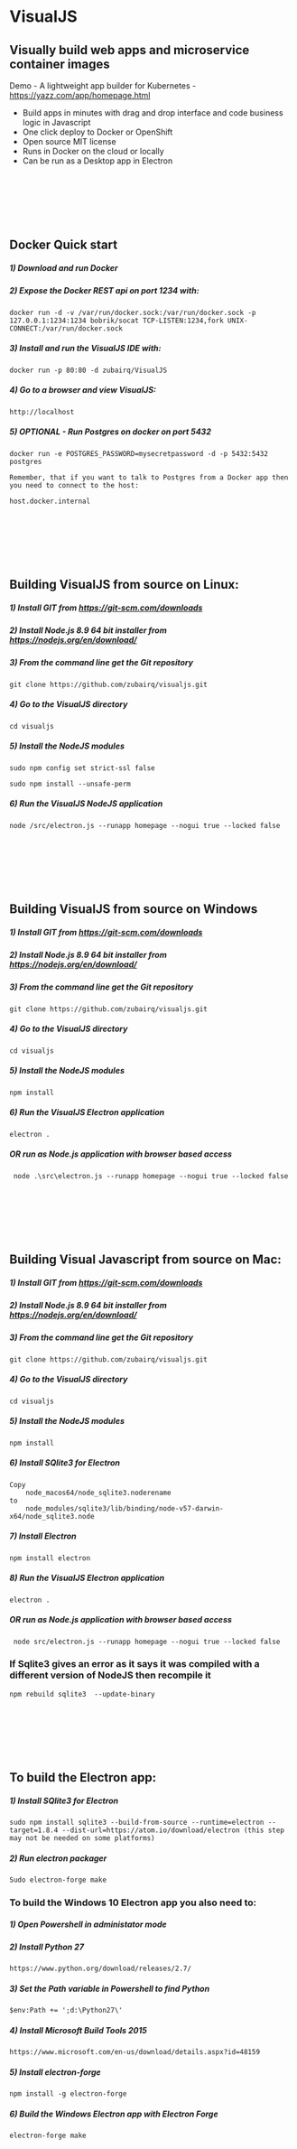 
# VisualJS
## Visually build web apps and microservice container images



Demo - A lightweight app builder for Kubernetes - https://yazz.com/app/homepage.html

- Build apps in minutes with drag and drop interface and code business logic in Javascript
- One click deploy to Docker or OpenShift
- Open source MIT license
- Runs in Docker on the cloud or locally
- Can be run as a Desktop app in Electron






<br /><br /><br /><br /><br />





## Docker Quick start
##### 1) Download and run Docker

##### 2) Expose the Docker REST api on port 1234 with:
    docker run -d -v /var/run/docker.sock:/var/run/docker.sock -p 127.0.0.1:1234:1234 bobrik/socat TCP-LISTEN:1234,fork UNIX-CONNECT:/var/run/docker.sock
    
##### 3) Install and run the VisualJS IDE with:

    docker run -p 80:80 -d zubairq/VisualJS
    
##### 4) Go to a browser and view VisualJS:

    http://localhost
    
##### 5) OPTIONAL - Run Postgres on docker on port 5432

    docker run -e POSTGRES_PASSWORD=mysecretpassword -d -p 5432:5432 postgres
    
    Remember, that if you want to talk to Postgres from a Docker app then you need to connect to the host:
    
    host.docker.internal






<br /><br /><br /><br /><br />








## Building VisualJS from source on Linux:

##### 1) Install GIT from https://git-scm.com/downloads
##### 2) Install Node.js 8.9 64 bit installer from https://nodejs.org/en/download/
##### 3) From the command line get the Git repository
    git clone https://github.com/zubairq/visualjs.git
##### 4) Go to the VisualJS directory
    cd visualjs
##### 5) Install the NodeJS modules
    sudo npm config set strict-ssl false    
 
    sudo npm install --unsafe-perm

    
##### 6) Run the VisualJS NodeJS application

    node /src/electron.js --runapp homepage --nogui true --locked false
    
    
    
    
<br /><br /><br /><br /><br />






## Building VisualJS from source on Windows


##### 1) Install GIT from https://git-scm.com/downloads
##### 2) Install Node.js 8.9 64 bit installer from https://nodejs.org/en/download/
##### 3) From the command line get the Git repository
    git clone https://github.com/zubairq/visualjs.git
##### 4) Go to the VisualJS directory
    cd visualjs
##### 5) Install the NodeJS modules
    npm install
##### 6) Run the VisualJS Electron application
    electron .
    
##### OR run as Node.js application with browser based access

     node .\src\electron.js --runapp homepage --nogui true --locked false





<br /><br /><br /><br /><br />







## Building Visual Javascript from source on Mac:

##### 1) Install GIT from https://git-scm.com/downloads
##### 2) Install Node.js 8.9 64 bit installer from https://nodejs.org/en/download/
##### 3) From the command line get the Git repository
    git clone https://github.com/zubairq/visualjs.git
##### 4) Go to the VisualJS directory
    cd visualjs
##### 5) Install the NodeJS modules
    npm install
##### 6) Install SQlite3 for Electron
    Copy
        node_macos64/node_sqlite3.noderename
    to
        node_modules/sqlite3/lib/binding/node-v57-darwin-x64/node_sqlite3.node
##### 7) Install Electron 
    npm install electron

##### 8) Run the VisualJS Electron application
    electron .
    
##### OR run as Node.js application with browser based access

     node src/electron.js --runapp homepage --nogui true --locked false
     
### If Sqlite3 gives an error as it says it was compiled with a different version of NodeJS then recompile it

    npm rebuild sqlite3  --update-binary
    





<br /><br /><br /><br /><br />






## To build the Electron app:

##### 1) Install SQlite3 for Electron
    sudo npm install sqlite3 --build-from-source --runtime=electron --target=1.8.4 --dist-url=https://atom.io/download/electron (this step may not be needed on some platforms)
##### 2) Run electron packager
    Sudo electron-forge make





### To build the Windows 10 Electron app you also need to:
##### 1) Open Powershell in administator mode
    
##### 2) Install Python 27

    https://www.python.org/download/releases/2.7/
    
##### 3) Set the Path variable in Powershell to find Python

    $env:Path += ';d:\Python27\'

##### 4) Install Microsoft Build Tools 2015

    https://www.microsoft.com/en-us/download/details.aspx?id=48159
    
##### 5) Install electron-forge

    npm install -g electron-forge

##### 6) Build the Windows Electron app with Electron Forge

    electron-forge make





<br /><br /><br /><br /><br />





## Command line options:

    --help                 output usage information
    --version              output the version number
    --port                 Which port should I listen on? Default 80 or 3000 (if not run as sudo)
    --host                 Server address of the central host (default is local machine IP address)
    --locked               Allow server to be locked/unlocked on start up to other machines in intranet (default true)
    --nogui                Allow server to be run in headless mode (default false)
    --deleteonexit         Delete database files on exit (default false)
    --deleteonstartup      Delete database files on startup (default false) 
    --runapp               Run using a local app on startup (default not set). "homepage" often used
    --https                Run using a HTTPS (default is false)
    --private              Private HTTPS key location
    --public               Public HTTPS certificate location






<br /><br /><br /><br /><br />








### FAQ 

#### What is VisualJS's killer feature?

VisualJS's killer feature is being able to build Kubernetes applications in minutes, without having to setup Jenkins pipelines, Git, or anything else. It is ideal for demos or small throwaway apps.

#### Is there commercial support for VisualJS?
If you require commercial support then please go to http://yazz.com
